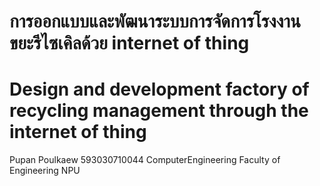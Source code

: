 #  การออกแบบและพัฒนาระบบการจัดการโรงงานขยะรีไซเคิลด้วย internet of thing
#  Design and development factory of recycling management through the internet of thing
 Pupan Poulkaew 593030710044
 ComputerEngineering Faculty of Engineering NPU

